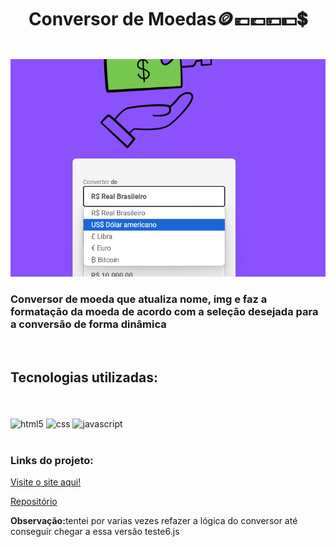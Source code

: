 <h1 align="center">Conversor de Moedas🪙💶💷💴💵💲</h1>
<br>
<div align="center">
<img src="assets/imgProjeto.png">
</div>
<h3>Conversor de moeda que atualiza nome, img e faz a formatação da moeda de acordo com a seleção desejada para a conversão de forma dinâmica</h3>
<br>
<H2>Tecnologias utilizadas:</H2>
<br>
<div style="display: inline_block"></br>
  <img align="center" alt="html5" src="https://img.shields.io/badge/HTML5-E34F26?style=for-the-badge&logo=html5&logoColor=white" />
   <img align="center" alt="css" src="https://img.shields.io/badge/CSS3-1572B6?style=for-the-badge&logo=css3&logoColor=white" />
    <img align="center" alt="javascript" src="https://img.shields.io/badge/JavaScript-323330?style=for-the-badge&logo=javascript&logoColor=F7DF1E" />
</div></br>

### Links do projeto:
[Visite o site aqui!](https://conversor-de-moedas-one-kappa.vercel.app/)

[Repositório](https://github.com/cri-suh/conversor-de-moedas)

<p><b>Observação:</b>tentei por varias vezes refazer a lógica do conversor até conseguir chegar a essa versão teste6.js</p>
